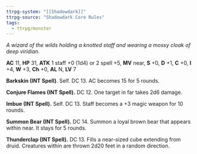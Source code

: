```yaml
---
ttrpg-system: "[[Shadowdark]]"
ttrpg-source: "Shadowdark Core Rules"
tags:
  - ttrpg/monster
---
```


_A wizard of the wilds holding a knotted staff and wearing a mossy cloak of deep viridian._

**AC** 11, **HP** 31, **ATK** 1 staff +0 (1d4) or 2 spell +5, **MV** near, **S** +0, **D** +1, **C** +0, **I** +4, **W** +3, **Ch** +0, **AL** N, **LV** 7

**Barkskin (INT Spell)**. Self. DC 13. AC becomes 15 for 5 rounds. 

**Conjure Flames (INT Spell).** DC 12. One target in far takes 2d6 damage. 

**Imbue (INT Spell).** Self. DC 13. Staff becomes a +3 magic weapon for 10 rounds. 

**Summon Bear (INT Spell).** DC 14. Summon a loyal brown bear that appears within near. It stays for 5 rounds. 

**Thunderclap (INT Spell).** DC 13. Fills a near-sized cube extending from druid. Creatures within are thrown 2d20 feet in a random direction.

